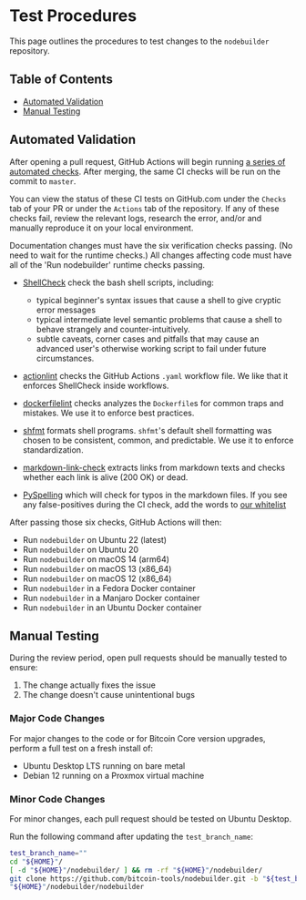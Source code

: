 # Test Procedures

This page outlines the procedures to test changes to the `nodebuilder` repository.

## Table of Contents
- [Automated Validation](#automated-validation)
- [Manual Testing](#manual-testing)

## Automated Validation

After opening a pull request, GitHub Actions will begin running [a series of automated checks](https://github.com/bitcoin-tools/nodebuilder/actions/workflows/validation.yaml). After merging, the same CI checks will be run on the commit to `master`.

You can view the status of these CI tests on GitHub.com under the `Checks` tab of your PR or under the `Actions` tab of the repository. If any of these checks fail, review the relevant logs, research the error, and/or and manually reproduce it on your local environment.

Documentation changes must have the six verification checks passing. (No need to wait for the runtime checks.) All changes affecting code must have all of the 'Run nodebuilder' runtime checks passing.

- [ShellCheck](https://shellcheck.net/) check the bash shell scripts, including:
   - typical beginner's syntax issues that cause a shell to give cryptic error messages
   - typical intermediate level semantic problems that cause a shell to behave strangely and counter-intuitively.
   - subtle caveats, corner cases and pitfalls that may cause an advanced user's otherwise working script to fail under future circumstances.

- [actionlint](https://github.com/rhysd/actionlint) checks the GitHub Actions `.yaml` workflow file. We like that it enforces ShellCheck inside workflows.

- [dockerfilelint](https://github.com/replicatedhq/dockerfilelint) checks analyzes the `Dockerfile`s for common traps and mistakes. We use it to enforce best practices.

- [shfmt](https://github.com/mvdan/sh) formats shell programs. `shfmt`'s default shell formatting was chosen to be consistent, common, and predictable. We use it to enforce standardization.

- [markdown-link-check](https://github.com/tcort/markdown-link-check) extracts links from markdown texts and checks whether each link is alive (200 OK) or dead.

- [PySpelling](https://facelessuser.github.io/pyspelling/) which will check for typos in the markdown files. If you see any false-positives during the CI check, add the words to [our whitelist](../data/pyspelling.wordlist.txt)

After passing those six checks, GitHub Actions will then:
- Run `nodebuilder` on Ubuntu 22 (latest)
- Run `nodebuilder` on Ubuntu 20
- Run `nodebuilder` on macOS 14 (arm64)
- Run `nodebuilder` on macOS 13 (x86_64)
- Run `nodebuilder` on macOS 12 (x86_64)
- Run `nodebuilder` in a Fedora Docker container
- Run `nodebuilder` in a Manjaro Docker container
- Run `nodebuilder` in an Ubuntu Docker container

## Manual Testing

During the review period, open pull requests should be manually tested to ensure:
1. The change actually fixes the issue
2. The change doesn't cause unintentional bugs

### Major Code Changes

For major changes to the code or for Bitcoin Core version upgrades, perform a full test on a fresh install of:
- Ubuntu Desktop LTS running on bare metal
- Debian 12 running on a Proxmox virtual machine

### Minor Code Changes

For minor changes, each pull request should be tested on Ubuntu Desktop.

Run the following command after updating the `test_branch_name`:
```bash
test_branch_name=""
cd "${HOME}"/
[ -d "${HOME}"/nodebuilder/ ] && rm -rf "${HOME}"/nodebuilder/
git clone https://github.com/bitcoin-tools/nodebuilder.git -b "${test_branch_name}"
"${HOME}"/nodebuilder/nodebuilder
```

